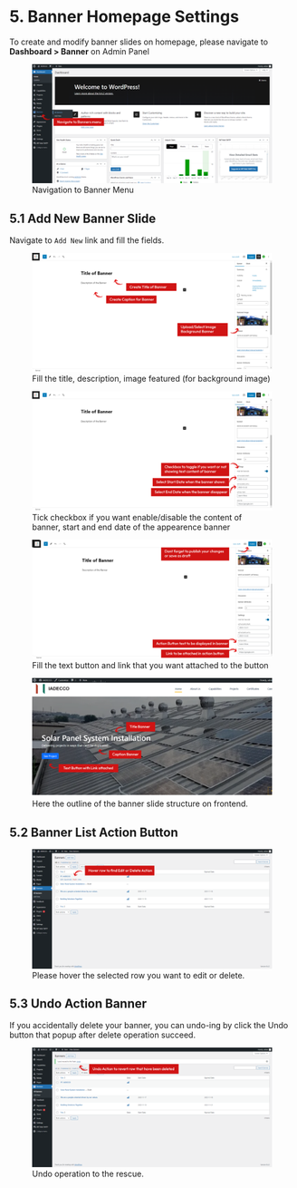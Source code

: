 # 5. Banner Homepage Settings

To create and modify banner slides on homepage, please navigate to **Dashboard > Banner** on Admin Panel

<figure>
<div class="image-wrapper">
   <img src="../_media/img-navigate-banner.png" alt="">
</div>
<figcaption>Navigation to Banner Menu</figcaption>
</figure>

## 5.1 Add New Banner Slide

Navigate to `Add New` link and fill the fields.

<figure>
<div class="image-wrapper">
   <img src="../_media/img-add-banner-step-1.png" alt="">
</div>
<figcaption>Fill the title, description, image featured (for background image)</figcaption>
</figure>

<figure>
<div class="image-wrapper">
   <img src="../_media/img-add-banner-step-2.png" alt="">
</div>
<figcaption>Tick checkbox if you want enable/disable the content of banner, start and end date of the appearence banner</figcaption>
</figure>

<figure>
<div class="image-wrapper">
   <img src="../_media/img-add-banner-step-3.png" alt="">
</div>
<figcaption>Fill the text button and link that you want attached to the button</figcaption>
</figure>

<figure>
<div class="image-wrapper">
   <img src="../_media/img-add-banner-fe.png" alt="">
</div>
<figcaption>Here the outline of the banner slide structure on frontend.</figcaption>
</figure>

## 5.2 Banner List Action Button

<figure>
<div class="image-wrapper">
   <img src="../_media/img--banner-actions.png" alt="">
</div>
<figcaption>Please hover the selected row you want to edit or delete.</figcaption>
</figure>

## 5.3 Undo Action Banner

If you accidentally delete your banner, you can undo-ing by click the Undo button that popup after delete operation succeed.

<figure>
<div class="image-wrapper">
   <img src="../_media/img-banner-delete-undo.png" alt="">
</div>
<figcaption>Undo operation to the rescue.</figcaption>
</figure>
